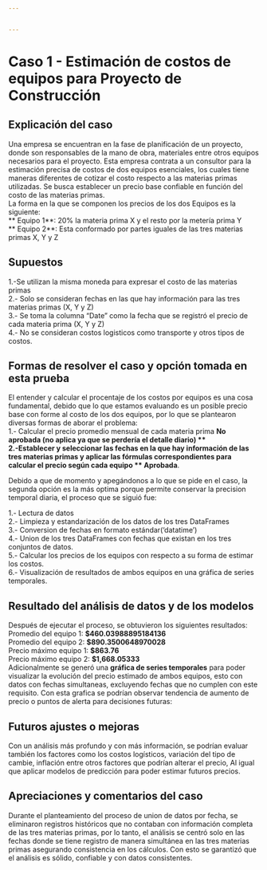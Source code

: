 ```yaml
---


---
```


<h1 id="caso-1---estimación-de-costos-de-equipos-para-proyecto-de-construcción">Caso 1 - Estimación de costos de equipos para Proyecto de Construcción</h1>
<h2 id="explicación-del-caso">Explicación del caso</h2>
<p>Una empresa se encuentran en la fase de planificación de un proyecto, donde son responsables de la mano de obra, materiales entre otros equipos necesarios para el proyecto.  Esta empresa contrata a un consultor para la estimación precisa de costos de dos equipos esenciales, los cuales tiene maneras diferentes de cotizar el costo respecto a las materias primas utilizadas. Se busca establecer un precio base confiable en función del costo de las materias primas.<br>
La forma en la que se componen los precios de los dos Equipos es la siguiente:<br>
** Equipo 1**: 20% la materia prima X y el resto por la metería prima Y<br>
** Equipo 2**: Esta conformado por partes iguales de las tres materias primas X, Y y Z</p>
<h2 id="supuestos">Supuestos</h2>
<p>1.-Se utilizan la misma moneda para expresar el costo de las materias primas<br>
2.- Solo se consideran fechas en las que hay información para las tres materias primas (X, Y y Z)<br>
3.- Se toma la columna “Date” como la fecha que se registró el precio de cada materia prima (X, Y y Z)<br>
4.- No se consideran costos logisticos como transporte y otros tipos de costos.</p>
<h2 id="formas-de-resolver-el-caso-y-opción-tomada-en-esta-prueba">Formas de resolver el caso y opción tomada en esta prueba</h2>
<p>El entender y calcular el procentaje de los costos por equipos es una cosa fundamental, debido que lo que estamos evaluando es un  posible precio base con forme al costo de los dos equipos, por lo que se plantearon diversas formas de aborar el problema:<br>
1.- Calcular el precio promedio mensual de cada materia prima <strong>No aprobada (no aplica ya que se perdería el detalle diario) **<br>
2.-Establecer y seleccionar las fechas en la que hay información de las tres materias primas y aplicar las fórmulas correspondientes para calcular el precio según cada equipo ** Aprobada</strong>.</p>
<p>Debido a que de momento y apegándonos a lo que se pide en el caso, la segunda opción es la más optima porque permite conservar la precision temporal diaria, el proceso que se siguió fue:</p>
<p>1.- Lectura de datos<br>
2.- Limpieza y estandarización de los datos de los tres DataFrames<br>
3.- Conversion de fechas en formato estándar(‘datatime’)<br>
4.- Union de los tres DataFrames  con fechas que existan en los tres conjuntos de datos.<br>
5.- Calcular los precios de los equipos con respecto a su forma de estimar los costos.<br>
6.- Visualización de resultados de ambos equipos en una gráfica de series temporales.</p>
<h2 id="resultado-del-análisis-de-datos-y-de-los-modelos">Resultado del análisis de datos y de los modelos</h2>
<p>Después de ejecutar el proceso, se obtuvieron los siguientes resultados:<br>
Promedio del equipo 1: <strong>$460.03988895184136</strong><br>
Promedio del equipo 2: <strong>$890.3500648970028</strong><br>
Precio máximo equipo 1: <strong>$863.76</strong><br>
Precio máximo equipo 2: <strong>$1,668.05333</strong><br>
Adicionalmente se generó una <strong>gráfica de series temporales</strong> para poder visualizar la evolución del precio estimado de ambos equipos, esto con datos con fechas simultaneas, excluyendo fechas que no cumplen con este requisito.  Con esta grafica se podrían observar tendencia de aumento de precio o puntos de alerta para decisiones futuras:</p>
<h2 id="futuros-ajustes-o-mejoras">Futuros ajustes o mejoras</h2>
<p>Con un análisis más profundo y con más información, se podrían evaluar también los factores como los costos logísticos, variación del tipo de cambie, inflación entre otros factores que podrían alterar el precio, Al igual que aplicar modelos de predicción para poder estimar futuros precios.</p>
<h2 id="apreciaciones-y-comentarios-del-caso">Apreciaciones y comentarios del caso</h2>
<p>Durante el planteamiento del proceso de union de datos por fecha, se eliminaron registros históricos que no contaban con información completa de las tres materias primas, por lo tanto, el análisis se centró solo en las fechas donde se tiene registro de manera simultánea en las tres materias primas asegurando consistencia en los cálculos. Con esto se garantizó que el análisis es sólido, confiable y con datos consistentes.</p>

